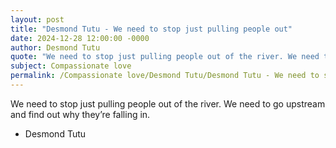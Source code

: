 ```yaml
---
layout: post
title: "Desmond Tutu - We need to stop just pulling people out"
date: 2024-12-28 12:00:00 -0000
author: Desmond Tutu
quote: "We need to stop just pulling people out of the river. We need to go upstream and find out why they’re falling in."
subject: Compassionate love
permalink: /Compassionate love/Desmond Tutu/Desmond Tutu - We need to stop just pulling people out
---
```


We need to stop just pulling people out of the river. We need to go upstream and find out why they’re falling in.

- Desmond Tutu
